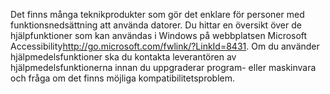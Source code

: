 <Token xmlns:xlink="http://www.w3.org/1999/xlink">Det finns många teknikprodukter som gör det enklare för personer med funktionsnedsättning att använda datorer. Du hittar en översikt över de hjälpfunktioner som kan användas i Windows på <externalLink xmlns="http://ddue.schemas.microsoft.com/authoring/2003/5"><linkText>webbplatsen Microsoft Accessibility</linkText><linkUri>http://go.microsoft.com/fwlink/?LinkId=8431</linkUri></externalLink>. Om du använder hjälpmedelsfunktioner ska du kontakta leverantören av hjälpmedelsfunktionerna innan du uppgraderar program- eller maskinvara och fråga om det finns möjliga kompatibilitetsproblem.</Token>

<!--HONumber=May16_HO2-->


